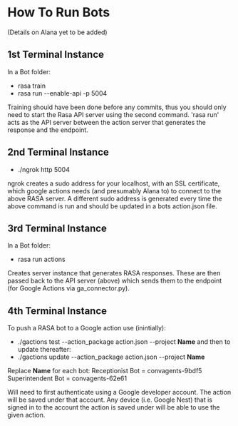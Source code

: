 # How To Run Bots

(Details on Alana yet to be added)

## 1st Terminal Instance

In a Bot folder:
* rasa train
* rasa run --enable-api -p 5004

Training should have been done before any commits, thus you should only need to start the Rasa API server using the second command. 'rasa run' acts as the API server between the action server that generates the response and the endpoint.

## 2nd Terminal Instance

* ./ngrok http 5004

ngrok creates a sudo address for your localhost, with an SSL certificate, which google actions needs (and presumably Alana to) to connect to the above RASA server. A different sudo address is generated every time the above command is run and should be updated in a bots action.json file.

## 3rd Terminal Instance

In a Bot folder:
* rasa run actions

Creates server instance that generates RASA responses. These are then passed back to the API server (above) which sends them to the endpoint (for Google Actions via ga_connector.py).

## 4th Terminal Instance

To push a RASA bot to a Google action use (inintially):
* ./gactions test --action_package action.json --project **Name**
and then to update thereafter:
* ./gactions update --action_package action.json --project **Name**

Replace **Name** for each bot:
Receptionist Bot = convagents-9bdf5
Superintendent Bot = convagents-62e61

Will need to first authenticate using a Google developer account. The action will be saved under that account. Any device (i.e. Google Nest) that is signed in to the account the action is saved under will be able to use the given action.
